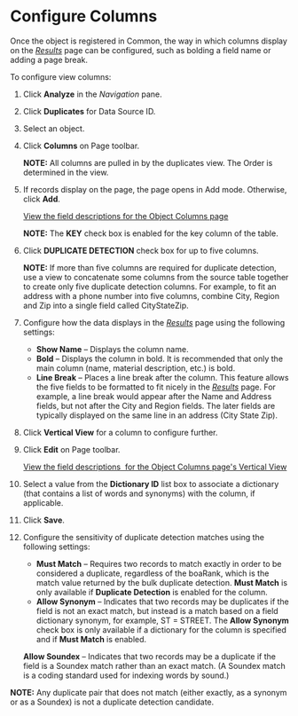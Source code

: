 # Configure Columns

Once the object is registered in Common, the way in which columns
display on the *[Results](../Page_Desc/Results.htm)* page can be
configured, such as bolding a field name or adding a page break.

To configure view columns:

1.  Click **Analyze** in the *Navigation* pane.

2.  Click **Duplicates** for Data Source ID.

3.  Select an object.

4.  Click **Columns** on Page toolbar.
    
    **NOTE:** All columns are pulled in by the duplicates view. The
    Order is determined in the view.

5.  If records display on the page, the page opens in Add mode.
    Otherwise, click **Add**.
    
    [View the field descriptions for the Object Columns
    page](../Page_Desc/Object_Columns_H.htm)
    
    **NOTE:** The **KEY** check box is enabled for the key column of the
    table.

6.  Click **DUPLICATE DETECTION** check box for up to five columns.
    
    **NOTE:** If more than five columns are required for duplicate
    detection, use a view to concatenate some columns from the source
    table together to create only five duplicate detection columns. For
    example, to fit an address with a phone number into five columns,
    combine City, Region and Zip into a single field called
    CityStateZip.

7.  Configure how the data displays in the
    <span style="font-style: italic;">[Results](../Page_Desc/Results.htm)</span>
    page using the following settings:
    
      - **Show Name** – Displays the column name.
      - **Bold** – Displays the column in bold. It is recommended that
        only the main column (name, material description, etc.) is bold.
      - **Line Break** – Places a line break after the column. This
        feature allows the five fields to be formatted to fit nicely in
        the
        <span style="font-style: italic;">[Results](../Page_Desc/Results.htm)</span>
        page. For example, a line break would appear after the Name and
        Address fields, but not after the City and Region fields. The
        later fields are typically displayed on the same line in an
        address (City State Zip).

8.  Click **Vertical View** for a column to configure further.

9.  Click **Edit** on Page toolbar.
    
    [View the field descriptions  for the Object Columns page's Vertical
    View](../Page_Desc/Object_Columns_H.htm)

10. Select a value from the **Dictionary ID** list box to associate a
    dictionary (that contains a list of words and synonyms) with the
    column, if applicable.

11. Click **Save**.

12. Configure the sensitivity of duplicate detection matches using the
    following settings:
    
      - **Must Match** – Requires two records to match exactly in order
        to be considered a duplicate, regardless of the boaRank, which
        is the match value returned by the bulk duplicate detection.
        **Must Match** is only available if **Duplicate Detection** is
        enabled for the column.
      - **Allow Synonym** – Indicates that two records may be duplicates
        if the field is not an exact match, but instead is a match based
        on a field dictionary synonym, for example, ST = STREET. The
        **Allow Synonym** check box is only available if a dictionary
        for the column is specified and if **Must Match** is enabled.
    
    **Allow Soundex** – Indicates that two records may be a duplicate if
    the field is a Soundex match rather than an exact match. (A Soundex
    match is a coding standard used for indexing words by sound.)

**NOTE:** Any duplicate pair that does not match (either exactly, as a
synonym or as a Soundex) is not a duplicate detection candidate.
